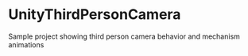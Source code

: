 UnityThirdPersonCamera
======================

Sample project showing third person camera behavior and mechanism animations
